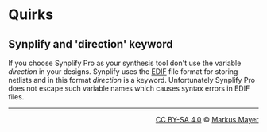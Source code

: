 # Quirks #

## Synplify and 'direction' keyword ##
If you choose Synplify Pro as your synthesis tool don't use the variable *direction* in your designs. Synplify uses the [EDIF](https://en.wikipedia.org/wiki/EDIF) file format for storing netlists and in this format *direction* is a keyword. Unfortunately Synplify Pro does not escape such variable names which causes syntax errors in EDIF files.

-------------------------------------------------------------------------------
<div style="text-align:right">
<a href="https://creativecommons.org/licenses/by-sa/4.0/">CC BY-SA 4.0</a>
&copy; <a href="http://mcmayer.net">Markus Mayer</a>
</div>
